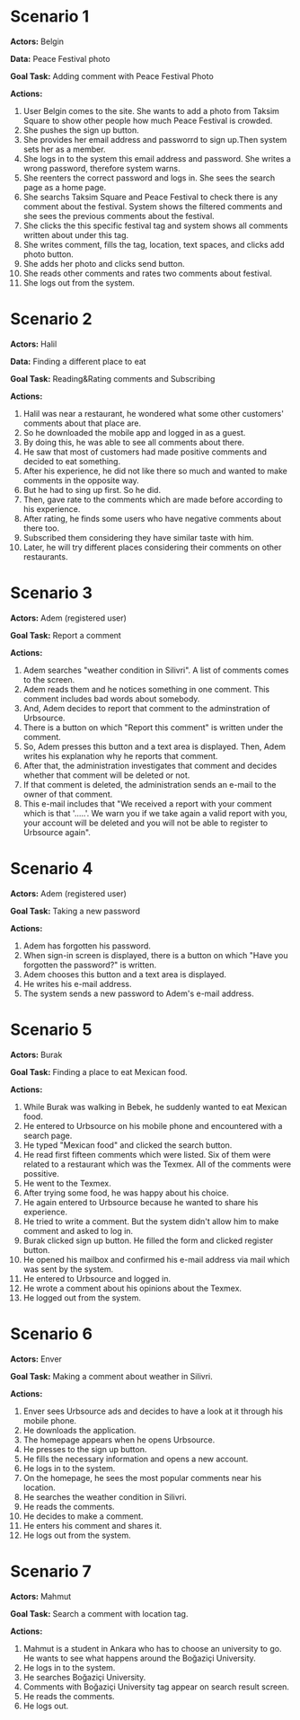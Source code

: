 # Scenario 1 #

**Actors:** Belgin

**Data:** Peace Festival photo

**Goal Task:**  Adding comment with Peace Festival Photo


**Actions:**

  1. User Belgin comes to the site. She wants to add a photo from Taksim Square to show other people how much Peace Festival is crowded.
  1. She pushes the sign up button.
  1. She provides her email address and passworrd to sign up.Then system sets her as a member.
  1. She logs in to the system this email address and password. She writes a wrong password, therefore system warns.
  1. She reenters the correct password and logs in. She sees the search page as a home page.
  1. She searchs Taksim Square and Peace Festival to check there is any comment about the festival. System shows the filtered comments and she sees the previous comments about the festival.
  1. She clicks the this specific festival tag and system shows all comments written about under this tag.
  1. She writes comment, fills the tag, location, text spaces, and clicks add photo button.
  1. She adds her photo and clicks send button.
  1. She reads other comments and rates two comments about festival.
  1. She logs out from the system.

# Scenario 2 #

**Actors:** Halil

**Data:** Finding a different place to eat

**Goal Task:**  Reading&Rating comments and Subscribing

**Actions:**

  1. Halil was near a restaurant, he wondered what some other customers' comments about that place are.
  1. So he downloaded the mobile app and logged in as a guest.
  1. By doing this, he was able to see all comments about there.
  1. He saw that most of customers had made positive comments and decided to eat something.
  1. After his experience, he did not like there so much and wanted to make comments in the opposite way.
  1. But he had to sing up first. So he did.
  1. Then, gave rate to the comments which are made before according to his  experience.
  1. After rating, he finds some users who have negative comments about there too.
  1. Subscribed them considering they have similar taste with him.
  1. Later, he will try different places considering their comments on other restaurants.

# Scenario 3 #

**Actors:** Adem (registered user)

**Goal Task:**  Report a comment


**Actions:**

  1. Adem searches "weather condition in Silivri". A list of comments comes to the screen.
  1. Adem reads them and he notices something in one comment. This comment includes bad words about somebody.
  1. And, Adem decides to report that comment to the adminstration of Urbsource.
  1. There is a button on which "Report this comment" is written under the comment.
  1. So, Adem presses this button and a text area is displayed. Then, Adem writes his explanation why he reports that comment.
  1. After that, the administration investigates that comment and decides whether that comment will be deleted or not.
  1. If that comment is deleted, the administration sends an e-mail to the owner of that comment.
  1. This e-mail includes that "We received a report with your comment which is that '.....'. We warn you if we take again a valid report with you, your account will be deleted and you will not be able to register to Urbsource again".

# Scenario 4 #

**Actors:** Adem (registered user)

**Goal Task:**  Taking a new password


**Actions:**

  1. Adem has forgotten his password.
  1. When sign-in screen is displayed, there is a button on which "Have you forgotten the password?" is written.
  1. Adem chooses this button and a text area is displayed.
  1. He writes his e-mail address.
  1. The system sends a new password to Adem's e-mail address.

# Scenario 5 #

**Actors:** Burak

**Goal Task:**  Finding a place to eat Mexican food.


**Actions:**

  1. While Burak was walking in Bebek, he suddenly wanted to eat Mexican food.
  1. He entered to Urbsource on his mobile phone and encountered with a search page.
  1. He typed "Mexican food" and clicked the search button.
  1. He read first fifteen comments which were listed. Six of them were related to a restaurant which was the Texmex. All of the comments were possitive.
  1. He went to the Texmex.
  1. After trying some food, he was happy about his choice.
  1. He again entered to Urbsource because he wanted to share his experience.
  1. He tried to write a comment. But the system didn't allow him to make comment and asked to log in.
  1. Burak clicked sign up button. He filled the form and clicked register button.
  1. He opened his mailbox and confirmed his e-mail address via mail which was sent by the system.
  1. He entered to Urbsource and logged in.
  1. He wrote a comment about his opinions about the Texmex.
  1. He logged out from the system.

# Scenario 6 #


**Actors:** Enver

**Goal Task:**  Making a comment about weather in Silivri.


**Actions:**

  1. Enver sees Urbsource ads and decides to have a look at it through his mobile phone.
  1. He downloads the application.
  1. The homepage appears when he opens Urbsource.
  1. He presses to the sign up button.
  1. He fills the necessary information and opens a new account.
  1. He logs in to the system.
  1. On the homepage, he sees the most popular comments near his location.
  1. He searches the weather condition in Silivri.
  1. He reads the comments.
  1. He decides to make a comment.
  1. He enters his comment and shares it.
  1. He logs out from the system.


# Scenario 7 #

**Actors:** Mahmut

**Goal Task:** Search a comment with location tag.


**Actions:**

  1. Mahmut is a student in Ankara who has to choose an university to go. He wants to see what happens around the Boğaziçi University.
  1. He logs in to the system.
  1. He searches Boğaziçi University.
  1. Comments with Boğaziçi University tag appear on search result screen.
  1. He reads the comments.
  1. He logs out.